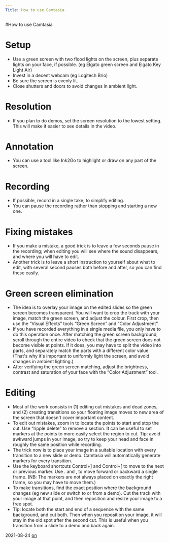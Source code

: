```yaml
---
Title: How to use Camtasia
---
```

#How to use Camtasia
# Setup

-  Use a green screen with two flood lights on the screen, plus separate lights on your face, if possible. (eg Elgato green screen and Elgato Key Light Air)
-  Invest in a decent webcam (eg Logitech Brio)
-  Be sure the screen is evenly lit.
-  Close shutters and doors to avoid changes in ambient light.

# Resolution

-  If you plan to do demos, set the screen resolution to the lowest setting. This will make it easier to see details in the video.

# Annotation

-  You can use a tool like Ink2Go to highlight or draw on any part of the screen.

# Recording

-  If possible, record in a single take, to simplify editing.
-  You can pause the recording rather than stopping and starting a new one.

# Fixing mistakes

-  If you make a mistake, a good trick is to leave a few seconds pause in the recording; when editing you will see where the sound disappears, and where you will have to edit.
-  Another trick is to leave a short instruction to yourself about what to edit, with several second pauses both before and after, so you can find these easily.

# Green screen elimination

-  The idea is to overlay your image on the edited slides so the green screen becomes transparent. You will want to crop the track with your image, match the green screen, and adjust the colour. First crop, then use the “Visual Effects” tools “Green Screen” and “Color Adjustment”.
-  If you have recorded everything in a single media file, you only have to do this operation once. After matching the green screen background, scroll through the entire video to check that the green screen does not become visible at points. If it does, you may have to split the video into parts, and separately match the parts with a different color value. (That's why it's important to uniformly light the screen, and avoid changes in ambient lighting.)
-  After verifying the green screen matching, adjust the brightness, contrast and saturation of your face with the “Color Adjustment” tool.

# Editing

-  Most of the work consists in (1) editing out mistakes and dead zones, and (2) creating transitions so your floating image moves to new area of the screen that doesn't cover important content.
-  To edit out mistakes, zoom in to locate the points to start and stop the cut. Use “ripple delete” to remove a section. It can be useful to set markers at the points to more easily select the region to cut. Tip: avoid awkward jumps in your image, so try to keep your head and face in roughly the same position while recording.
-  The trick now is to place your image in a suitable location with every transition to a new slide or demo. Camtasia will automatically generate markers for every transition.
-  Use the keyboard shortcuts Control\+] and Control\+[ to move to the next or previous marker. Use . and , to move forward or backward a single frame. (NB: The markers are not always placed on exactly the right frame, so you may have to move them.)
-  To make transitions, find the exact position where the background changes (eg new slide or switch to or from a demo). Cut the track with your image at that point, and then reposition and resize your image to a free spot.
-  Tip: locate both the start and end of a sequence with the same background, and cut both. Then when you reposition your image, it will stay in the old spot after the second cut. This is useful when you transition from a slide to a demo and back again.

2021-08-24 [on](%base_url%/staff/oscar)
